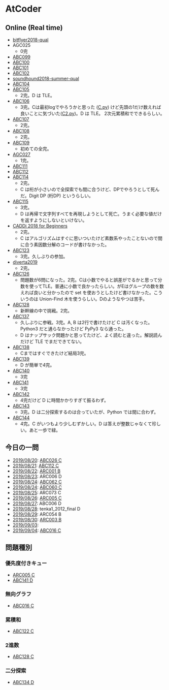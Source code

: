 # AtCoder

## Online (Real time)

- [bitflyer2018-qual](bitflyer2018-qual)
- AGC025
    - 0完
- [ABC099](ABC099)
- [ABC100](ABC100)
- [ABC101](ABC101)
- [ABC102](ABC102)
- [soundhound2018-summer-qual](soundhound2018-summer-qual)
- [ABC104](ABC104)
- [ABC105](ABC105)
    - 2完。D は TLE。
- [ABC106](ABC106)
    - 3完。Cは最初logでやろうかと思った ([C.py](ABC106/C.py)) けど先頭の1だけ数えれば良いことに気づいた([C2.py](ABC106/C2.py))。D は TLE。 2次元累積和でできるらしい。
- [ABC107](ABC107)
    - 2完。
- [ABC108](ABC108)
    - 2完。
- [ABC109](ABC109)
    - 初めての全完。
- [AGC027](AGC027)
    - 1完。
- [ABC111](ABC111)
- [ABC112](ABC112)
- [ABC114](ABC114)
    - 2完。
    - C は桁が小さいので全探索でも間に合うけど、DPでやろうとして死んだ。Digit DP (桁DP) というらしい。
- [ABC115](ABC115)
    - 3完。
    - D は再帰で文字列すべてを再現しようとして死亡。うまく必要な値だけを返すようにしないといけない。
- [CADDi 2018 for Beginners](caddi2018b)
    - 2完。
    - C はアルゴリズムはすぐに思いついたけど素数系やったことないので間に合う素因数分解のコードが書けなかった。
- [ABC123](ABC123)
    - 3完。久しぶりの参加。
- [diverta2019](diverta2019)
    - 2完。
- [ABC126](ABC126)
    - 問題数が6問になった。2完。Cは小数でやると誤差がでるかと思って分数を使ってTLE。普通に小数で良かったらしい。がEはグループの数を数えれば良いと分かったので set を使おうとしたけど書けなかった。こういうのは Union-Find 木を使うらしい。Dのようなやつは苦手。
- [ABC128](ABC128)
    - 新幹線の中で挑戦。2完。
- [ABC137](ABC137)
    - 久しぶりに参戦。3完。A, B は2行で書けたけど C は汚くなった。Python3 だと通らなかったけど PyPy3 なら通った。
    - D はナップサック問題かと思ってたけど、よく読むと違った。解説読んだけど TLE でまだできてない。
- [ABC138](ABC138)
    - Cまではすぐできたけど結局3完。
- [ABC139](ABC139)
  - D が簡単で4完。
- [ABC140](ABC140)
    - 3完
- [ABC141](ABC141)
    - 3完
- [ABC142](ABC142)
    - 4完だけど D に時間かかりすぎて振るわず。
- [ABC143](ABC143)
    - 3完。D は二分探索するのは合っていたが、Python では間に合わず。
- [ABC144](ABC144)
    - 4完。C がいつもより少しむずかしい。D は答えが整数じゃなくて珍しい。あと一歩で緑。

## 今日の一問

- [2019/08/20](https://twitter.com/chokudai/status/1163662673529016321): [ABC026 C](ABC026/C.py)
- [2019/08/21](https://twitter.com/chokudai/status/1164158989019447296): [ABC112 C](ABC112/C_20190823.py)
- [2019/08/22](https://twitter.com/chokudai/status/1164399086520324096): [ARC001 B](ARC001/B.py)
- [2019/08/23](https://twitter.com/chokudai/status/1164839232285712385): ARC006 D
- [2019/08/24](https://twitter.com/chokudai/status/1165200566051463169): [ABC062 C](ABC062/C.py)
- [2019/08/24](https://twitter.com/chokudai/status/1165622130630742019): [ABC060 C](ABC060/C.py)
- [2019/08/25](https://twitter.com/chokudai/status/1165622130630742019): ARC073 C
- [2019/08/26](https://twitter.com/chokudai/status/1166013067794141184): [ARC005 C](ABC005/C.py)
- [2019/08/27](https://twitter.com/chokudai/status/1166223219386281984): ABC006 D
- [2019/08/28](https://twitter.com/chokudai/status/1166677835894816768): tenka1_2012_final D
- [2019/08/29](https://twitter.com/chokudai/status/1167064023491203072): ARC054 B
- [2019/08/30](https://twitter.com/chokudai/status/1167450946953043969): [ARC003 B](ABC003/B.py)
- [2019/09/03](https://twitter.com/chokudai/status/1168859353278844929): 
- [2019/09/04](https://twitter.com/chokudai/status/1169266091295510528): [ABC016 C](ABC016/C.py)


## 問題種別

### 優先度付きキュー

- [ARC005 C](ARC005/C.py)
- [ABC141 D](ABC141/D_late.py)

### 無向グラフ

- [ABC016 C](ABC016/C.py)

### 累積和

- [ABC122 C](ABC122/C.py)

### 2進数

- [ABC128 C](ABC128/C_late.py)

### 二分探索

- [ABC134 D](ABC134/D_TLE.py)
